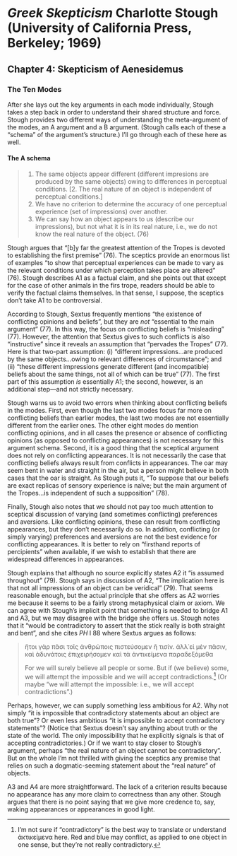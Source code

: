 # *Greek Skepticism* Charlotte Stough (University of California Press, Berkeley; 1969)

## Chapter 4: Skepticism of Aenesidemus

### The Ten Modes

After she lays out the key arguments in each mode individually, Stough takes a step back in order to understand their shared structure and force. Stough provides two different ways of understanding the meta-argument of the modes, an A argument and a B argument. (Stough calls each of these a “schema” of the argument’s structure.) I’ll go through each of these here as well.

#### The A schema

> 1. The same objects appear different (different impresions are produced by the same objects) owing to differences in perceptual conditions.
> [2. The real nature of an object is independent of perceptual conditions.]
> 3. We have no criterion to determine the accuracy of one perceptual experience (set of impressions) over another.
> 4. We can say how an object appears to us (describe our impressions), but not what it is in its real nature, i.e., we do not know the real nature of the object.
> (76)

Stough argues that “[b]y far the greatest attention of the Tropes is devoted to establishing the first premise” (76). The sceptics provide an enormous list of examples “to show that perceptual experiences can be made to vary as the relevant conditions under which perception takes place are altered” (76). Stough describes A1 as a factual claim, and she points out that except for the case of other animals in the firs trope, readers should be able to verify the factual claims themselves. In that sense, I suppose, the sceptics don’t take A1 to be controversial.

According to Stough, Sextus frequently mentions “the existence of conflicting opinions and beliefs”, but they are *not* “essential to the main argument” (77). In this way, the focus on conflicting beliefs is “misleading” (77). However, the attention that Sextus gives to such conflicts is also “instructive” since it reveals an assumption that “pervades the Tropes” (77). Here is that two-part assumption: (i) “different impressions...are produced by the same objects...owing to relevant differences of circumstance”; and (ii) “these different impressions generate different (and incompatible) beliefs about the same things, not all of which can be true” (77). The first part of this assumption *is* essentially A1; the second, however, is an additional step—and not strictly necessary.

Stough warns us to avoid two errors when thinking about conflicting beliefs in the modes. First, even though the last two modes focus far more on conflicting beliefs than earlier modes, the last two modes are not essentially different from the earlier ones. The other eight modes do mention conflicting opinions, and in all cases the presence or absence of conflicting opinions (as opposed to conflicting appearances) is not necessary for this argument schema. Second, it is a good thing that the sceptical argument does not rely on conflicting appearances. It is not necessarily the case that conflicting beliefs always result from conflicts in appearances. The oar may seem bent in water and straight in the air, but a person might believe in both cases that the oar is straight. As Stough puts it, “To suppose that our beliefs are exact replicas of sensory experience is naïve; but the main argument of the Tropes...is independent of such a supposition” (78).

Finally, Stough also notes that we should not pay too much attention to sceptical discussion of varying (and sometimes conflicting) preferences and aversions. Like conflicting opinions, these can result from conflicting appearances, but they don’t necessarily do so. In addition, conflicting (or simply varying) preferences and aversions are not the best evidence for conflicting appearances. It is better to rely on “firsthand reports of percipients” when available, if we wish to establish that there are widespread differences in appearances.

Stough explains that although no source explicitly states A2 it “is assumed throughout” (79). Stough says in discussion of A2, “The implication here is that not all impressions of an object can be veridical” (79). That seems reasonable enough, but the actual principle that she offers as A2 worries me because it seems to be a fairly strong metaphysical claim or axiom. We can agree with Stough’s implicit point that something is needed to bridge A1 and A3, but we may disagree with the bridge she offers us. Stough notes that it “would be contradictory to assert that the stick really is both straight and bent”, and she cites *PH* I 88 where Sextus argues as follows:

> ἤτοι γὰρ πᾶσι τοῖς ἀνθρώποις πιστεύσομεν ἢ τισίν. ἀλλ᾽εἰ μὲν πᾶσιν, καὶ ἀδυνάτοις ἐπιχειρήσομεν καὶ τὰ ἀντικείμενα παραδεξόμεθα
>
> For we will surely believe all people or some. But if (we believe) some, we will attempt the impossible and we will accept contradictions.[^1] (Or maybe “we will attempt the impossible: i.e., we will accept contradictions”.)

Perhaps, however, we can supply something less ambitious for A2. Why not simply “it is impossible that contradictory statements about an object are both true”? Or even less ambitious “it is impossible to accept contradictory statements”? (Notice that Sextus doesn’t say anything about truth or the state of the world. The only impossibility that he explicitly signals is that of accepting contradictories.) Or if we want to stay closer to Stough’s argument, perhaps “the real nature of an object cannot be contradictory”. But on the whole I’m not thrilled with giving the sceptics any premise that relies on such a dogmatic-seeming statement about the “real nature” of objects.

A3 and A4 are more straightforward. The lack of a criterion results because no appearance has any more claim to correctness than any other. Stough argues that there is no point saying that we give more credence to, say, waking appearances or appearances in good light.

[^1]: I’m not sure if “contradictory” is the best way to translate or understand ἀκτικείμενα here. Red and blue may conflict, as applied to one object in one sense, but they’re not really contradictory.
